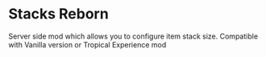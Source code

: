 # Stacks Reborn

Server side mod which allows you to configure item stack size. Compatible with Vanilla version or Tropical Experience mod
